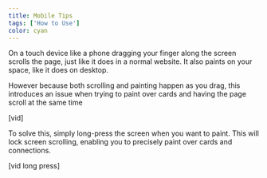 ```yaml
---
title: Mobile Tips
tags: ['How to Use']
color: cyan
---
```


On a touch device like a phone dragging your finger along the screen scrolls the page, just like it does in a normal website. It also paints on your space, like it does on desktop.

However because both scrolling and painting happen as you drag, this introduces an issue when trying to paint over cards and having the page scroll at the same time

[vid]

To solve this, simply long-press the screen when you want to paint. This will lock screen scrolling, enabling you to precisely paint over cards and connections.

[vid long press]